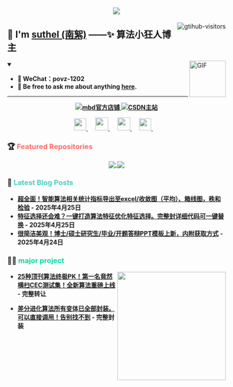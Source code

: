 <h1 align="center"> 
  <a href="https://mbd.pub/o/eternity/work"> 
    <img src="https://readme-typing-svg.herokuapp.com/?lines=算法小狂人(%22欢迎%2C%20您的浏览!%22);南絮祝您生活愉快，科研顺利!&center=true&size=27"> 
  </a> 
</h1>

<a href="https://github.com/suthels/computer-vision-in-action">
    <img align="right" src="https://komarev.com/ghpvc/?username=suthels&label=Visitors&color=red&style=flat&logo=github" alt="gtihub-visitors" />
</a>

 
## 👋  I'm <a href="http://welcome.voup.cn">suthel (南絮)</a> ——✨ 算法小狂人博主
 
<img align="right" alt="GIF" src="https://media.giphy.com/media/LnQjpWaON8nhr21vNW/giphy.gif" width="84" title="Say HI"> 

<details open>
  <summary><em><b>       </em></summary>
  
- 🔭 WeChat：povz-1202  
- 💬 Be free to ask me about anything [here](https://github.com/suthels/-/issues).

---
</details>

<!-- 新增技能卡片 -->

<!-- START_SECTION:brain -->
<div align="center">
  <a href="https://mbd.pub/o/eternity/work" target="_blank">
    <img 
      src="https://img.shields.io/badge/mbd官方店铺-访问-B9AC9C?style=for-the-badge" 
      alt="mbd官方店铺" 
    />
  </a>
  
  <a href="https://blog.csdn.net/m0_58857684?spm=1000.2115.3001.5343" target="_blank">
    <img 
      src="https://img.shields.io/badge/CSDN主站-访问-F7E8D2?style=for-the-badge" 
      alt="CSDN主站" 
    />
  </a>
</div>
<!-- END_SECTION:brain -->







 <!-- 个人方式部分 -->
<p align="center">
  <a href= "https://voup.cn/wp-content/uploads/2023/06/voup-weixing.jpg" target="_blank" alt="WeChat" title="WeChat">
    <img src="https://img.icons8.com/ios-filled/50/000000/weixing.png" width="28px"/>
  </a>
  &emsp;
 
  <a href="https://space.bilibili.com/275728029" target="_blank" alt="Bilibili" title="Bilibili">
    <img src="https://user-images.githubusercontent.com/29084184/166415345-91925d37-c66f-448f-8d75-c8355fe0b692.png" width="30px"/>
  </a>
  &emsp;

  
  <a href="https://blog.csdn.net/m0_58857684?spm=1000.2115.3001.5343" target="_blank" alt="CSDN" title="CSDN">
    <img src="https://img.icons8.com/material/48/000000/csdn.png" width="30px"/>
  </a>
  &emsp;
  
  <a href="https://www.zhihu.com/people/mei-yi-tian-wei-ming-tian-33-52" target="_blank" alt="Zhihu" title="Zhihu">
    <img src="https://img.icons8.com/material-two-tone/50/000000/zhihu.png" width="28px"/>
  </a>
  &emsp;
</p>

<!-- 新增置顶仓库部分 -->
### 🏆 <span style="color: #FF6B6B;">Featured Repositories</span>

<div align="center">
  <a href="https://github.com/suthels/-">
    <img align="center" src="https://github-readme-stats.vercel.app/api/pin/?username=suthels&repo=-&theme=dark" />
  </a>
  <a href="https://github.com/suthels/OpenSource">
    <img align="center" src="https://github-readme-stats.vercel.app/api/pin/?username=suthels&repo=OpenSource&theme=dark" />
  </a>
</div>

<!-- 新增最新文章部分 -->
### 📝 <span style="color: #4ECDC4;">Latest Blog Posts</span>

<!-- 使用GitHub Actions自动更新文章列表 -->
* [超全面！智能算法相关统计指标导出至excel/收敛图（平均）、箱线图，秩和检验](https://mp.weixin.qq.com/s/lMQYMOnjJV8T1lyotAoW5Q) - 2025年4月25日
* [特征选择还会难？一键打造算法特征优化特征选择。完整封详细代码可一键替换](https://mp.weixin.qq.com/s/hEdz2HoVM0dUyuNN78hn2w) - 2025年4月25日
* [很简洁美观！博士/硕士研究生/毕业/开题答辩PPT模板上新，内附获取方式](https://mp.weixin.qq.com/s/mXQDhPu0fLF4kPCpJXRAcA) - 2025年4月24日








### 🤾‍♂️ <span style="color: #06D6A0;">major project</span>
 
<img align="right" width="250" src="https://cdn.jsdelivr.net/gh/sun0225SUN/sun0225SUN/assets/images/hi.gif" />
 
<!-- START_SECTION:douban -->
* <a href='https://mp.weixin.qq.com/s/YAgowJP7hyUXkwcE0DwCaA' target='_blank'>25种顶刊算法终极PK！第一名竟然横扫CEC测试集！全新算法重磅上线</a> - 完整转让
<!-- END_SECTION:douban -->

<!-- START_SECTION:douban -->
* <a href='https://mbd.pub/o/bread/mbd-ZpuZk51v' target='_blank'>差分进化算法所有变体已全部封装。可以直接调用！告别找不到</a> - 完整封装
<!-- END_SECTION:douban -->














